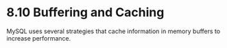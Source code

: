 # 8.10 Buffering and Caching

MySQL uses several strategies that cache information in memory buffers to increase performance.